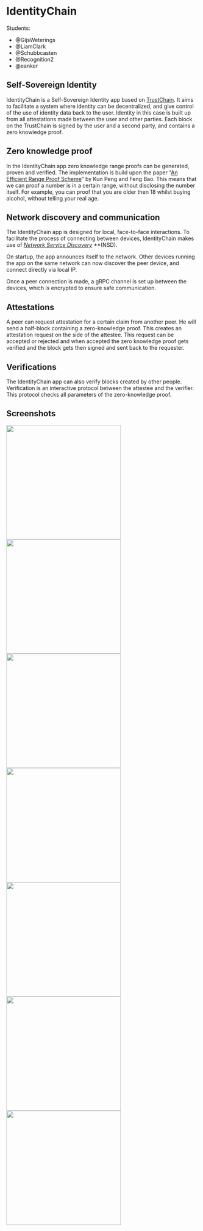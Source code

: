 
# 
# IdentityChain

Students:

- @GijsWeterings
- @LiamClark
- @Schubbcasten
- @Recognition2
- @eanker

## Self-Sovereign Identity

IdentityChain is a Self-Sovereign Identity app based on [TrustChain](https://www.sciencedirect.com/science/article/pii/S0167739X17318988). It aims to facilitate a system where identity can be decentralized, and give control of the use of identity data back to the user. Identity in this case is built up from all attestations made between the user and other parties. Each block on the TrustChain is signed by the user and a second party, and contains a zero knowledge proof.

## Zero knowledge proof

In the IdentityChain app zero knowledge range proofs can be generated, proven and verified.
The implementation is build upon the paper “[An Efficient Range Proof Scheme](http://ai2-s2-pdfs.s3.amazonaws.com/6bdb/0c85de3b38113c30c99b63a9fb48190af73e.pdf)” by Kun Peng and Feng Bao. This means that we can proof a number is in a certain range, without disclosing the number itself. For example, you can proof that you are older then 18 whilst buying alcohol, without telling your real age. 


## Network discovery and communication

The IdentityChain app is designed for local, face-to-face interactions. To facilitate the process of connecting between devices, IdentityChain makes use of [*Network Service Discovery*](https://developer.android.com/reference/android/net/nsd/NsdManager.html) **(NSD). 

On startup, the app announces itself to the network. Other devices running the app on the same network can now discover the peer device, and connect directly via local IP.

Once a peer connection is made, a gRPC channel is set up between the devices, which is encrypted to ensure safe communication.

## Attestations

A peer can request attestation for a certain claim from another peer. He will send a half-block containing a zero-knowledge proof. This creates an attestation request on the side of the attestee. This request can be accepted or rejected and when accepted the zero knowledge proof gets verified and the block gets then signed and sent back to the requester.

## Verifications

The IdentityChain app can also verify blocks created by other people. 
Verification is an interactive protocol between the attestee and the verifier.
This protocol checks all parameters of the zero-knowledge proof.



## Screenshots
<a href="https://d2mxuefqeaa7sj.cloudfront.net/s_FA4A66FA020261CFD77B30A0A2A8A0ED2DCFDCCA43BE7FE0E43C51BDC0108A30_1516112314899_photo_2018-01-16_15-18-24.jpg"><img src="https://d2mxuefqeaa7sj.cloudfront.net/s_FA4A66FA020261CFD77B30A0A2A8A0ED2DCFDCCA43BE7FE0E43C51BDC0108A30_1516112314899_photo_2018-01-16_15-18-24.jpg" align="left" height="300"></a>
<a href="https://d2mxuefqeaa7sj.cloudfront.net/s_FA4A66FA020261CFD77B30A0A2A8A0ED2DCFDCCA43BE7FE0E43C51BDC0108A30_1516112314924_photo_2018-01-16_15-18-16.jpg"><img src="https://d2mxuefqeaa7sj.cloudfront.net/s_FA4A66FA020261CFD77B30A0A2A8A0ED2DCFDCCA43BE7FE0E43C51BDC0108A30_1516112314924_photo_2018-01-16_15-18-16.jpg" align="left" height="300"></a>
<a href="https://d2mxuefqeaa7sj.cloudfront.net/s_FA4A66FA020261CFD77B30A0A2A8A0ED2DCFDCCA43BE7FE0E43C51BDC0108A30_1516112314887_photo_2018-01-16_15-18-12.jpg"><img src="https://d2mxuefqeaa7sj.cloudfront.net/s_FA4A66FA020261CFD77B30A0A2A8A0ED2DCFDCCA43BE7FE0E43C51BDC0108A30_1516112314887_photo_2018-01-16_15-18-12.jpg" align="left" height="300"></a>
<a href="https://d2mxuefqeaa7sj.cloudfront.net/s_C50C09168F44C67D47C02E9002CB691AB9FCFB08351883DCAC77195AEA8F3704_1517603298296_new-requests.png"><img src="https://d2mxuefqeaa7sj.cloudfront.net/s_C50C09168F44C67D47C02E9002CB691AB9FCFB08351883DCAC77195AEA8F3704_1517603298296_new-requests.png" align="left" height="300"></a>
<a href="https://d2mxuefqeaa7sj.cloudfront.net/s_D23F1922FC49974EDFBD88A6346CDFAE74E84C1DE46F49ADA4BEFEA008B1107D_1517592721914_photo_2018-02-02_18-31-36.jpg"><img src="https://d2mxuefqeaa7sj.cloudfront.net/s_D23F1922FC49974EDFBD88A6346CDFAE74E84C1DE46F49ADA4BEFEA008B1107D_1517592721914_photo_2018-02-02_18-31-36.jpg" align="left" height="300"></a>
<a href="https://d2mxuefqeaa7sj.cloudfront.net/s_C50C09168F44C67D47C02E9002CB691AB9FCFB08351883DCAC77195AEA8F3704_1517596707116_peer-view.png"><img src="https://d2mxuefqeaa7sj.cloudfront.net/s_C50C09168F44C67D47C02E9002CB691AB9FCFB08351883DCAC77195AEA8F3704_1517596707116_peer-view.png" align="left" height="300"></a>
<a href="https://d2mxuefqeaa7sj.cloudfront.net/s_C50C09168F44C67D47C02E9002CB691AB9FCFB08351883DCAC77195AEA8F3704_1517596731835_verify.png"><img src="https://d2mxuefqeaa7sj.cloudfront.net/s_C50C09168F44C67D47C02E9002CB691AB9FCFB08351883DCAC77195AEA8F3704_1517596731835_verify.png" align="left" height="300"></a>


